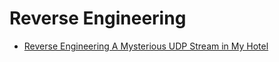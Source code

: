 Reverse Engineering
===================

* [Reverse Engineering A Mysterious UDP Stream in My Hotel](https://www.gkbrk.com/2016/05/hotel-music/)